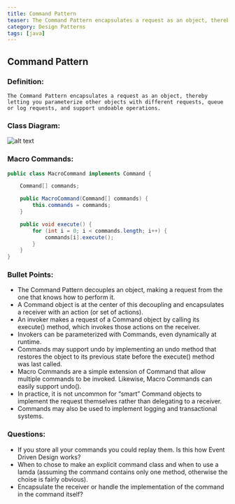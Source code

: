 ```yaml
---
title: Command Pattern
teaser: The Command Pattern encapsulates a request as an object, thereby letting you parameterize other objects with different requests, queue or log requests, and support undoable operations.
category: Design Patterns
tags: [java]
---
```


## Command Pattern

### Definition:

```
The Command Pattern encapsulates a request as an object, thereby letting you parameterize other objects with different requests, queue or log requests, and support undoable operations.
```

### Class Diagram:

![alt text](./CommandPatternClassDiagram.jpeg "Class Diagram")

### Macro Commands:

```java
public class MacroCommand implements Command {

	Command[] commands;

	public MacroCommand(Command[] commands) {
		this.commands = commands;
	}

	public void execute() {
		for (int i = 0; i < commands.length; i++) {
			commands[i].execute();
		}
	}
}
```

### Bullet Points:

- The Command Pattern decouples an object, making a request from the one that knows how to perform it.
- A Command object is at the center of this decoupling and encapsulates a receiver with an action (or set of actions).
- An invoker makes a request of a Command object by calling its execute() method, which
  invokes those actions on the receiver.
- Invokers can be parameterized with Commands, even dynamically at runtime.
- Commands may support undo by implementing an undo method that restores the object
  to its previous state before the execute() method was last called.
- Macro Commands are a simple extension of Command that allow multiple commands to
  be invoked. Likewise, Macro Commands can easily support undo().
- In practice, it is not uncommon for “smart” Command objects to implement the request themselves rather than delegating to a receiver.
- Commands may also be used to implement logging and transactional systems.

### Questions:

- If you store all your commands you could replay them. Is this how Event Driven Design works?
- When to chose to make an explicit command class and when to use a lamda (assuming the command contains only one method, otherwise the choise is fairly obvious).
- Encapsulate the receiver or handle the implementation of the command in the command itself?

